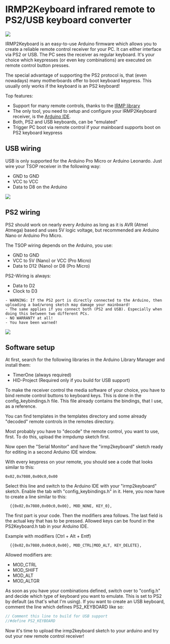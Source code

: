 IRMP2Keyboard infrared remote to PS2/USB keyboard converter
===========================================================

![](https://raw.githubusercontent.com/wiki/M-Reimer/irmp2keyboard/images/ps2-case-closed.jpg)

IRMP2Keyboard is an easy-to-use Arduino firmware which allows you to create a reliable remote control receiver for your PC. It can either interface via PS2 or USB. The PC sees the receiver as regular keyboard. It's your choice which keypresses (or even key combinations) are executed on remote control button presses.

The special advantage of supporting the PS2 protocol is, that (even nowadays) many motherboards offer to boot keyboard keypress. This usually only works if the keyboard is an PS2 keyboard!

Top features:

- Support for many remote controls, thanks to the [IRMP library](https://www.mikrocontroller.net/articles/IRMP)
- The only tool, you need to setup and configure your IRMP2Keyboard receiver, is the [Arduino IDE](https://www.arduino.cc/en/Main/Software).
- Both, PS2 and USB keyboards, can be "emulated"
- Trigger PC boot via remote control if your mainboard supports boot on PS2 keyboard keypress

USB wiring
----------

USB is only supported for the Arduino Pro Micro or Arduino Leonardo.
Just wire your TSOP receiver in the following way:

- GND to GND
- VCC to VCC
- Data to D8 on the Arduino

![](https://raw.githubusercontent.com/wiki/M-Reimer/irmp2keyboard/images/usb.jpg)

PS2 wiring
----------

PS2 should work on nearly every Arduino as long as it is AVR (Atmel Atmega) based and uses 5V logic voltage, but recommended are Arduino Nano or Arduino Pro Micro.

The TSOP wiring depends on the Arduino, you use:

- GND to GND
- VCC to 5V (Nano) or VCC (Pro Micro)
- Data to D12 (Nano) or D8 (Pro Micro)

PS2-Wiring is always:

- Data to D2
- Clock to D3

```
- WARNING: If the PS2 port is directly connected to the Arduino, then uploading a bad/wrong sketch may damage your mainboard!
- The same applies if you connect both (PS2 and USB). Especially when doing this between two different PCs.
- NO WARRANTY at all!
- You have been warned!
```

![](https://raw.githubusercontent.com/wiki/M-Reimer/irmp2keyboard/images/ps2-case-open.jpg)

Software setup
--------------

At first, search for the following libraries in the Arduino Library Manager and install them:

- TimerOne (always required)
- HID-Project (Required only if you build for USB support)

To make the receiver control the media software of your choice, you have to bind remote control buttons to keyboard keys. This is done in the config_keybindings.h file. This file already contains the bindings, that I use, as a reference.

You can find templates in the templates directory and some already "decoded" remote controls in the remotes directory.

Most probably you have to "decode" the remote control, you want to use, first. To do this, upload the irmpdump sketch first.

Now open the "Serial Monitor" and have the "irmp2keyboard" sketch ready for editing in a second Arduino IDE window.

With every keypress on your remote, you should see a code that looks similar to this:

```
0x02,0x7080,0x00c0,0x00
```

Select this line and switch to the Arduino IDE with your "irmp2keyboard" sketch. Enable the tab with "config_keybindings.h" in it. Here, you now have to create a line similar to this:

```
  {{0x02,0x7080,0x00c0,0x00}, MOD_NONE, KEY_0},
```

The first part is your code. Then the modifiers area follows. The last field is the actual key that has to be pressed. Allowed keys can be found in the PS2Keyboard.h tab in your Arduino IDE.

Example with modifiers (Ctrl + Alt + Entf)

```
  {{0x02,0x7080,0x00c0,0x00}, MOD_CTRL|MOD_ALT, KEY_DELETE},
```

Allowed modifiers are:

- MOD_CTRL
- MOD_SHIFT
- MOD_ALT
- MOD_ALTGR

As soon as you have your combinations defined, switch over to "config.h" and decide which type of keyboard you want to emulate. This is set to PS2 by default (as that's what I'm using). If you want to create an USB keyboard, comment the line which defines PS2_KEYBOARD like so:

```c
// Comment this line to build for USB support
//#define PS2_KEYBOARD
```

Now it's time to upload the irmp2keyboard sketch to your arduino and try out your new remote control receiver!
